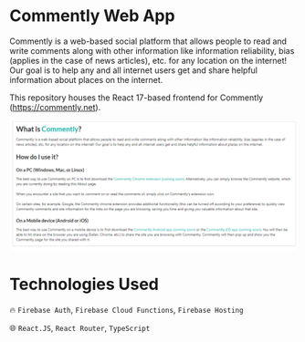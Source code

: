 # Commently Web App

Commently is a web-based social platform that allows people to read and write comments along with other information like information reliability, bias (applies in the case of news articles), etc. for any location on the internet! Our goal is to help any and all internet users get and share helpful information about places on the internet.

This repository houses the React 17-based frontend for Commently (https://commently.net).

![About](image.png)
# Technologies Used

🔥 `Firebase Auth`, `Firebase Cloud Functions`, `Firebase Hosting`

🌐 `React.JS`, `React Router`, `TypeScript`